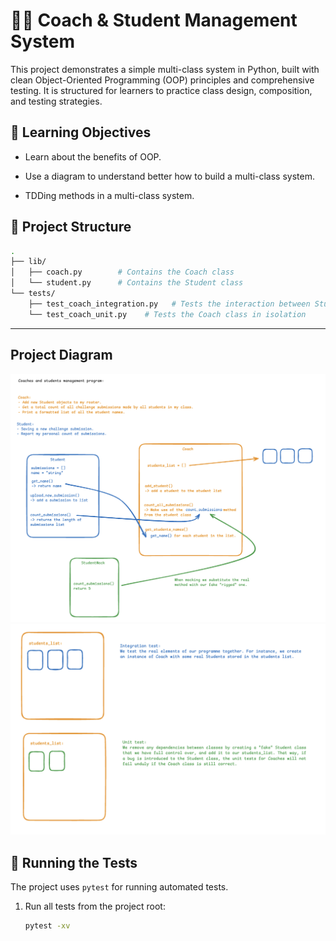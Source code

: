 # 🧑‍🏫 Coach & Student Management System

This project demonstrates a simple multi-class system in Python, built with clean Object-Oriented Programming (OOP) principles and comprehensive testing. It is structured for learners to practice class design, composition, and testing strategies.

## 🚀 Learning Objectives

- Learn about the benefits of OOP. 

- Use a diagram to understand better how to build a multi-class system.

- TDDing methods in a multi-class system. 

## 📂 Project Structure
```bash
.
├── lib/
│   ├── coach.py        # Contains the Coach class
│   └── student.py      # Contains the Student class
└── tests/
    ├── test_coach_integration.py   # Tests the interaction between Student and Coach classes
    └── test_coach_unit.py    # Tests the Coach class in isolation
```
---

## Project Diagram

![user stories and diagram](diagram.png)
![unit vs integration tests](integration_vs_unit.png)

## 🧪 Running the Tests

The project uses `pytest` for running automated tests.

1.  Run all tests from the project root:

    ```bash
    pytest -xv
    ```
